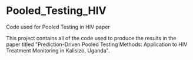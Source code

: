 # Pooled_Testing_HIV
 Code used for Pooled Testing in HIV paper

This project contains all of the code used to produce the results in the paper titled "Prediction-Driven Pooled Testing Methods: Application to HIV Treatment Monitoring in Kalisizo, Uganda".
